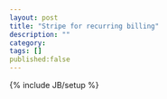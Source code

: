 ```yaml
---
layout: post
title: "Stripe for recurring billing"
description: ""
category: 
tags: []
published:false
---
```

{% include JB/setup %}

